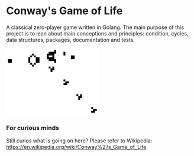 # Conway's Game of Life

A classical zero-player game written in Golang. The main purpose of this project is to lean about main conceptions and
principles: condition, cycles, data structures, packages, documentation and tests.

![](./docs/life.gif)

### For curious minds

Still curios what is going on here? Please refer to Wikipedia:   
https://en.wikipedia.org/wiki/Conway%27s_Game_of_Life
